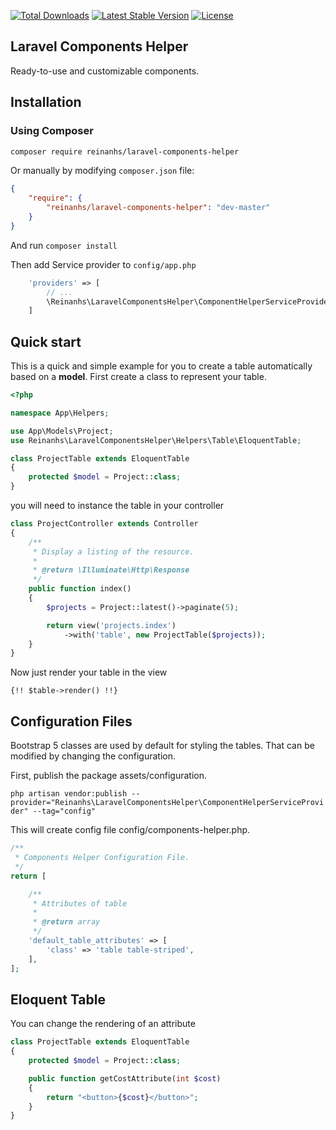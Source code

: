 [![Total Downloads](https://img.shields.io/packagist/dt/reinanhs/laravel-components-helper.svg?style=flat)](https://packagist.org/packages/reinanhs/laravel-components-helper)
[![Latest Stable Version](https://img.shields.io/packagist/v/reinanhs/laravel-components-helper.svg?style=flat)](https://packagist.org/packages/reinanhs/laravel-components-helper)
[![License](https://img.shields.io/badge/license-MIT-brightgreen.svg?style=flat)](LICENSE)

## Laravel Components  Helper

Ready-to-use and customizable components.

## Installation

### Using Composer

```sh
composer require reinanhs/laravel-components-helper
```

Or manually by modifying `composer.json` file:

``` json
{
    "require": {
        "reinanhs/laravel-components-helper": "dev-master"
    }
}
```

And run `composer install`

Then add Service provider to `config/app.php`

``` php
    'providers' => [
        // ...
        \Reinanhs\LaravelComponentsHelper\ComponentHelperServiceProvider::class,
    ]
```

## Quick start

This is a quick and simple example for you to create a table automatically based on a **model**. First create a class to represent your table.

```php
<?php

namespace App\Helpers;

use App\Models\Project;
use Reinanhs\LaravelComponentsHelper\Helpers\Table\EloquentTable;

class ProjectTable extends EloquentTable
{
    protected $model = Project::class;
}
```

you will need to instance the table in your controller

```php
class ProjectController extends Controller
{
    /**
     * Display a listing of the resource.
     *
     * @return \Illuminate\Http\Response
     */
    public function index()
    {
        $projects = Project::latest()->paginate(5);

        return view('projects.index')
            ->with('table', new ProjectTable($projects));
    }
}    
```

Now just render your table in the view

```blade
{!! $table->render() !!}
```

##  Configuration Files

Bootstrap 5 classes are used by default for styling the tables. That can be modified by changing the configuration.

First, publish the package assets/configuration.

`php artisan vendor:publish --provider="Reinanhs\LaravelComponentsHelper\ComponentHelperServiceProvider" --tag="config"`

This will create config file config/components-helper.php.

```php
/**
 * Components Helper Configuration File.
 */
return [

    /**
     * Attributes of table 
     * 
     * @return array
     */
    'default_table_attributes' => [
        'class' => 'table table-striped',
    ],
];

```

## Eloquent Table

You can change the rendering of an attribute

```php
class ProjectTable extends EloquentTable
{
    protected $model = Project::class;

    public function getCostAttribute(int $cost)
    {
        return "<button>{$cost}</button>";
    }
}
```
